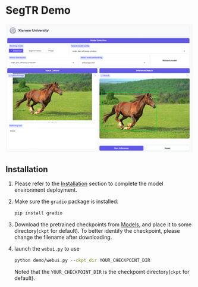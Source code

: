 # SegTR Demo

![DEMO](../teaser/webui.png)

## Installation

1. Please refer to the [Installation](../README.md#installation) section to complete the model environment deployment.

2. Make sure the `gradio` package is installed:
   ```bash
   pip install gradio
   ```
3. Download the pretrained checkpoints from [Models](../README.md#models), and place it to some directory(`ckpt` for default). To better identify the checkpoint, please change the filename after downloading.
4. launch the `webui.py` to use
   ```bash
   python demo/webui.py --ckpt_dir YOUR_CHECKPOINT_DIR
   ```
   Noted that the `YOUR_CHECKPOINT_DIR` is the checkpoint directory(`ckpt` for default).
